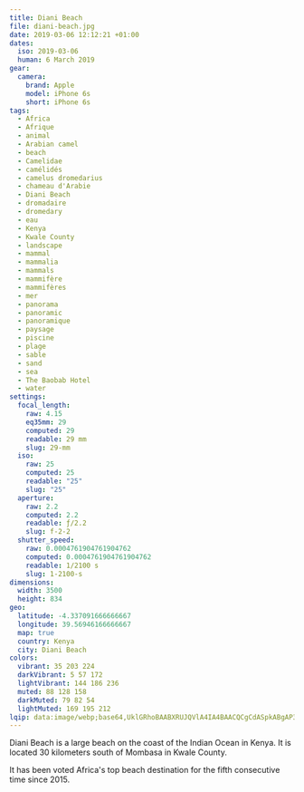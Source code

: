 ```yaml
---
title: Diani Beach
file: diani-beach.jpg
date: 2019-03-06 12:12:21 +01:00
dates:
  iso: 2019-03-06
  human: 6 March 2019
gear:
  camera:
    brand: Apple
    model: iPhone 6s
    short: iPhone 6s
tags:
  - Africa
  - Afrique
  - animal
  - Arabian camel
  - beach
  - Camelidae
  - camélidés
  - camelus dromedarius
  - chameau d'Arabie
  - Diani Beach
  - dromadaire
  - dromedary
  - eau
  - Kenya
  - Kwale County
  - landscape
  - mammal
  - mammalia
  - mammals
  - mammifère
  - mammifères
  - mer
  - panorama
  - panoramic
  - panoramique
  - paysage
  - piscine
  - plage
  - sable
  - sand
  - sea
  - The Baobab Hotel
  - water
settings:
  focal_length:
    raw: 4.15
    eq35mm: 29
    computed: 29
    readable: 29 mm
    slug: 29-mm
  iso:
    raw: 25
    computed: 25
    readable: "25"
    slug: "25"
  aperture:
    raw: 2.2
    computed: 2.2
    readable: ƒ/2.2
    slug: f-2-2
  shutter_speed:
    raw: 0.0004761904761904762
    computed: 0.0004761904761904762
    readable: 1/2100 s
    slug: 1-2100-s
dimensions:
  width: 3500
  height: 834
geo:
  latitude: -4.337091666666667
  longitude: 39.56946166666667
  map: true
  country: Kenya
  city: Diani Beach
colors:
  vibrant: 35 203 224
  darkVibrant: 5 57 172
  lightVibrant: 144 186 236
  muted: 88 128 158
  darkMuted: 79 82 54
  lightMuted: 169 195 212
lqip: data:image/webp;base64,UklGRhoBAABXRUJQVlA4IA4BAACQCgCdASpkABgAP3Goy1y0rCkkrbgJApAuCWQAxcBfwMaxn9i/O2boOLkZ+J6c0EsuSmrAfuGPnRi0ihHe15Riucs8cxnaq99lqhWvyUQgOPDXjAdM8yGyfnx0PQAA1TZBezu+9zJtAULiF5Y9QeMfUnh7qakYHy7iGKEdbfnb5wCiFYlBDEZP3D2jO6QuYBpimloRYg8srijdFy3c4/3xvj4VJla9AYIatq8sPobuckDxNkZltcIQONzubAXwsET+IuX1/RMDZmocnXaQguSpZ+7ThSxMjY737JY+p6PBpF5+2POMMm3sVyUuzMBxwlWHF1ksr1Ajmwtwk/mUdPXBEhZVVKbPmNWJk0AAAAA=
---
```


Diani Beach is a large beach on the coast of the Indian Ocean in Kenya. It is located 30 kilometers south of Mombasa in Kwale County.

It has been voted Africa's top beach destination for the fifth consecutive time since 2015.
